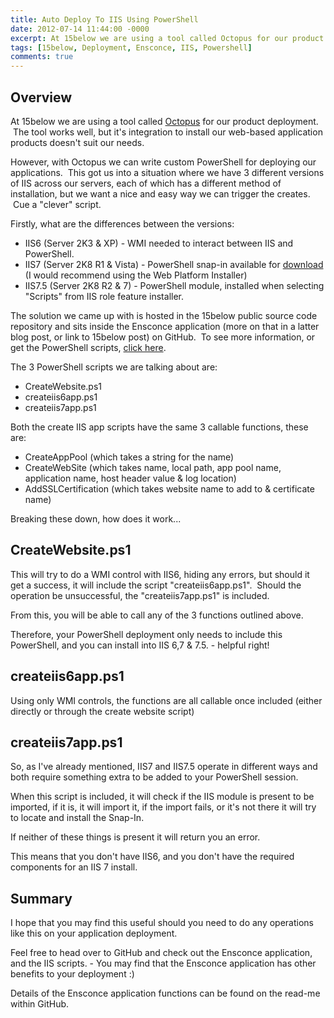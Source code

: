 ```yaml
---
title: Auto Deploy To IIS Using PowerShell
date: 2012-07-14 11:44:00 -0000
excerpt: At 15below we are using a tool called Octopus for our product deployment.  The tool works well, but it's integration to install our web-based application products doesn't suit our needs.
tags: [15below, Deployment, Ensconce, IIS, Powershell]
comments: true
---
```


## Overview

At 15below we are using a tool called [Octopus](http://octopusdeploy.com/) for our product deployment.  The tool works well, but it's integration to install our web-based application products doesn't suit our needs.

However, with Octopus we can write custom PowerShell for deploying our applications.  This got us into a situation where we have 3 different versions of IIS across our servers, each of which has a different method of installation, but we want a nice and easy way we can trigger the creates.  Cue a "clever" script.

Firstly, what are the differences between the versions:

- IIS6 (Server 2K3 & XP) - WMI needed to interact between IIS and PowerShell.
- IIS7 (Server 2K8 R1 & Vista) - PowerShell snap-in available for [download](http://www.iis.net/download/powershell) (I would recommend using the Web Platform Installer)
- IIS7.5 (Server 2K8 R2 & 7) - PowerShell module, installed when selecting "Scripts" from IIS role feature installer.

The solution we came up with is hosted in the 15below public source code repository and sits inside the Ensconce application (more on that in a latter blog post, or link to 15below post) on GitHub.  To see more information, or get the PowerShell scripts, <a title="click here" href="https://github.com/15below/Ensconce" target="_blank" rel="noopener">click here</a>.

The 3 PowerShell scripts we are talking about are:

- CreateWebsite.ps1
- createiis6app.ps1
- createiis7app.ps1

Both the create IIS app scripts have the same 3 callable functions, these are:

- CreateAppPool (which takes a string for the name)
- CreateWebSite (which takes name, local path, app pool name, application name, host header value & log location)
- AddSSLCertification (which takes website name to add to & certificate name)

Breaking these down, how does it work...

## CreateWebsite.ps1

This will try to do a WMI control with IIS6, hiding any errors, but should it get a success, it will include the script "createiis6app.ps1".  Should the operation be unsuccessful, the "createiis7app.ps1" is included.

From this, you will be able to call any of the 3 functions outlined above.

Therefore, your PowerShell deployment only needs to include this PowerShell, and you can install into IIS 6,7 & 7.5. - helpful right!

## createiis6app.ps1

Using only WMI controls, the functions are all callable once included (either directly or through the create website script)

## createiis7app.ps1

So, as I've already mentioned, IIS7 and IIS7.5 operate in different ways and both require something extra to be added to your PowerShell session.

When this script is included, it will check if the IIS module is present to be imported, if it is, it will import it, if the import fails, or it's not there it will try to locate and install the Snap-In.

If neither of these things is present it will return you an error.

This means that you don't have IIS6, and you don't have the required components for an IIS 7 install.

## Summary 

I hope that you may find this useful should you need to do any operations like this on your application deployment.

Feel free to head over to GitHub and check out the Ensconce application, and the IIS scripts. - You may find that the Ensconce application has other benefits to your deployment :)

Details of the Ensconce application functions can be found on the read-me within GitHub.
